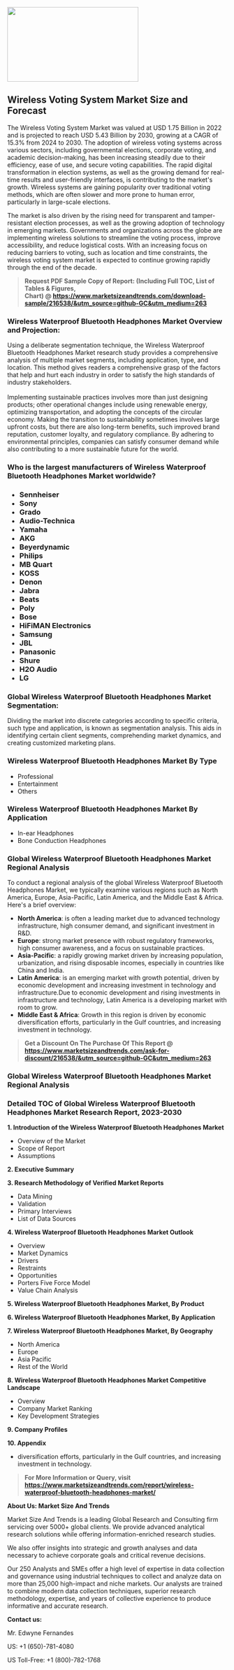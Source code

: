 <p><img class="alignnone size-medium wp-image-20088" src="https://ffe5etoiles.com/wp-content/uploads/2024/12/MST1-300x171.png" alt="" width="300" height="171" /></p><h2>Wireless Voting System Market Size and Forecast</h2><p>The Wireless Voting System Market was valued at USD 1.75 Billion in 2022 and is projected to reach USD 5.43 Billion by 2030, growing at a CAGR of 15.3% from 2024 to 2030. The adoption of wireless voting systems across various sectors, including governmental elections, corporate voting, and academic decision-making, has been increasing steadily due to their efficiency, ease of use, and secure voting capabilities. The rapid digital transformation in election systems, as well as the growing demand for real-time results and user-friendly interfaces, is contributing to the market's growth. Wireless systems are gaining popularity over traditional voting methods, which are often slower and more prone to human error, particularly in large-scale elections.</p><p>The market is also driven by the rising need for transparent and tamper-resistant election processes, as well as the growing adoption of technology in emerging markets. Governments and organizations across the globe are implementing wireless solutions to streamline the voting process, improve accessibility, and reduce logistical costs. With an increasing focus on reducing barriers to voting, such as location and time constraints, the wireless voting system market is expected to continue growing rapidly through the end of the decade.</p></p><blockquote id="" class=""><strong>Request PDF Sample Copy of Report: (Including Full TOC, List of Tables &amp; Figures, Chart)&nbsp;@&nbsp;<strong><a href="https://www.marketsizeandtrends.com/download-sample/216538/&utm_source=github-GC&utm_medium=263" target="_blank">https://www.marketsizeandtrends.com/download-sample/216538/&utm_source=github-GC&utm_medium=263</a></strong></strong></blockquote><h3 id="" class="">Wireless Waterproof Bluetooth Headphones Market&nbsp;Overview and Projection:</h3><p id="" class="">Using a deliberate segmentation technique, the Wireless Waterproof Bluetooth Headphones Market research study provides a comprehensive analysis of multiple market segments, including application, type, and location. This method gives readers a comprehensive grasp of the factors that help and hurt each industry in order to satisfy the high standards of industry stakeholders. <br /> <br />Implementing sustainable practices involves more than just designing products; other operational changes include using renewable energy, optimizing transportation, and adopting the concepts of the circular economy. Making the transition to sustainability sometimes involves large upfront costs, but there are also long-term benefits, such improved brand reputation, customer loyalty, and regulatory compliance. By adhering to environmental principles, companies can satisfy consumer demand while also contributing to a more sustainable future for the world.</p><h3 id="" class="">Who is the largest manufacturers of&nbsp;Wireless Waterproof Bluetooth Headphones Market worldwide?</h3><h3 class=""><p><ul><li>Sennheiser </li><li> Sony </li><li> Grado </li><li> Audio-Technica </li><li> Yamaha </li><li> AKG </li><li> Beyerdynamic </li><li> Philips </li><li> MB Quart </li><li> KOSS </li><li> Denon </li><li> Jabra </li><li> Beats </li><li> Poly </li><li> Bose </li><li> HiFiMAN Electronics </li><li> Samsung </li><li> JBL </li><li> Panasonic </li><li> Shure </li><li> H2O Audio </li><li> LG</li></ul></p></h3><h3 id="" class="">Global&nbsp;Wireless Waterproof Bluetooth Headphones Market Segmentation:</h3><p id="" class="">Dividing the market into discrete categories according to specific criteria, such type and application, is known as segmentation analysis. This aids in identifying certain client segments, comprehending market dynamics, and creating customized marketing plans.</p><h3 id="" class="">Wireless Waterproof Bluetooth Headphones Market&nbsp;By Type</h3><p><p><ul><li>Professional</li><li> Entertainment</li><li> Others</p></li></ul></p></p><h3 id="" class="">Wireless Waterproof Bluetooth Headphones Market&nbsp;By Application</h3><p class=""><p><ul><li>In-ear Headphones</li><li> Bone Conduction Headphones</li></ul></p></p><h3 id="" class="">Global Wireless Waterproof Bluetooth Headphones Market Regional Analysis</h3><p id="" class="">To conduct a regional analysis of the global Wireless Waterproof Bluetooth Headphones Market, we typically examine various regions such as North America, Europe, Asia-Pacific, Latin America, and the Middle East &amp; Africa. Here's a brief overview:</p><ul><li><strong>North America</strong>: is often a leading market due to advanced technology infrastructure, high consumer demand, and significant investment in R&amp;D.</li><li><strong>Europe</strong>: strong market presence with robust regulatory frameworks, high consumer awareness, and a focus on sustainable practices.</li><li><strong>Asia-Pacific</strong>: a rapidly growing market driven by increasing population, urbanization, and rising disposable incomes, especially in countries like China and India.</li><li><strong>Latin America</strong>: is an emerging market with growth potential, driven by economic development and increasing investment in technology and infrastructure.Due to economic development and rising investments in infrastructure and technology, Latin America is a developing market with room to grow.</li><li><strong>Middle East &amp; Africa</strong>: Growth in this region is driven by economic diversification efforts, particularly in the Gulf countries, and increasing investment in technology.</li></ul><blockquote id="" class=""><strong>Get a Discount On The Purchase Of This Report @ <strong><a href="https://www.marketsizeandtrends.com/ask-for-discount/216538/&utm_source=github-GC&utm_medium=263" target="_blank">https://www.marketsizeandtrends.com/ask-for-discount/216538/&utm_source=github-GC&utm_medium=263</a></strong></strong></blockquote><h3 id="" class="">Global Wireless Waterproof Bluetooth Headphones Market Regional Analysis</h3><h3 id="" class="">Detailed TOC of Global Wireless Waterproof Bluetooth Headphones Market Research Report, 2023-2030</h3><p id="" class=""><strong>1. Introduction of the Wireless Waterproof Bluetooth Headphones Market</strong></p><ul><li>Overview of the Market</li><li>Scope of Report</li><li>Assumptions</li></ul><p id="" class=""><strong>2. Executive Summary</strong></p><p id="" class=""><strong>3. Research Methodology of Verified Market Reports</strong></p><ul><li>Data Mining</li><li>Validation</li><li>Primary Interviews</li><li>List of Data Sources</li></ul><p id="" class=""><strong>4. Wireless Waterproof Bluetooth Headphones Market Outlook</strong></p><ul><li>Overview</li><li>Market Dynamics</li><li>Drivers</li><li>Restraints</li><li>Opportunities</li><li>Porters Five Force Model</li><li>Value Chain Analysis</li></ul><p id="" class=""><strong>5. Wireless Waterproof Bluetooth Headphones Market, By Product</strong></p><p id="" class=""><strong>6. Wireless Waterproof Bluetooth Headphones Market, By Application</strong></p><p id="" class=""><strong>7. Wireless Waterproof Bluetooth Headphones Market, By Geography</strong></p><ul><li>North America</li><li>Europe</li><li>Asia Pacific</li><li>Rest of the World</li></ul><p id="" class=""><strong>8. Wireless Waterproof Bluetooth Headphones Market Competitive Landscape</strong></p><ul><li>Overview</li><li>Company Market Ranking</li><li>Key Development Strategies</li></ul><p id="" class=""><strong>9. Company Profiles</strong></p><p id="" class=""><strong>10. Appendix</strong></p><ul><li>diversification efforts, particularly in the Gulf countries, and increasing investment in technology.</li></ul><blockquote id="" class=""><strong>For More Information or Query, visit <strong><strong><a href="https://www.marketsizeandtrends.com/report/wireless-waterproof-bluetooth-headphones-market/" target="_blank">https://www.marketsizeandtrends.com/report/wireless-waterproof-bluetooth-headphones-market/</a></strong></strong></strong></blockquote><p id="" class=""><strong>About Us: Market Size And Trends</strong></p><p id="" class="">Market Size And Trends is a leading Global Research and Consulting firm servicing over 5000+ global clients. We provide advanced analytical research solutions while offering information-enriched research studies.</p><p id="" class="">We also offer insights into strategic and growth analyses and data necessary to achieve corporate goals and critical revenue decisions.</p><p id="" class="">Our 250 Analysts and SMEs offer a high level of expertise in data collection and governance using industrial techniques to collect and analyze data on more than 25,000 high-impact and niche markets. Our analysts are trained to combine modern data collection techniques, superior research methodology, expertise, and years of collective experience to produce informative and accurate research.</p><p id="" class=""><strong>Contact us:</strong></p><p id="" class="">Mr. Edwyne Fernandes</p><p id="" class="">US: +1 (650)-781-4080</p><p id="" class="">US Toll-Free: +1 (800)-782-1768</p>
